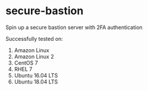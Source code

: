 # secure-bastion
Spin up a secure bastion server with 2FA authentication

Successfully tested on:
1. Amazon Linux
2. Amazon Linux 2
3. CentOS 7
4. RHEL 7
5. Ubuntu 16.04 LTS
6. Ubuntu 18.04 LTS

